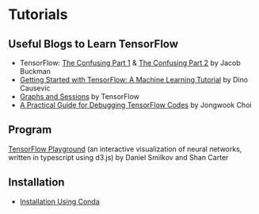 # Tutorials

## Useful Blogs to Learn TensorFlow
* TensorFlow: [The Confusing Part 1](https://jacobbuckman.com/post/tensorflow-the-confusing-parts-1/) & [The Confusing Part 2](https://jacobbuckman.com/post/tensorflow-the-confusing-parts-2/) by Jacob Buckman <br>
* [Getting Started with TensorFlow: A Machine Learning Tutorial](https://www.toptal.com/machine-learning/tensorflow-machine-learning-tutorial) by Dino Causevic <br>
* [Graphs and Sessions](https://www.tensorflow.org/guide/graphs) by TensorFlow <br>
* [A Practical Guide for Debugging TensorFlow Codes]() by Jongwook Choi <br>

## Program
[TensorFlow Playground](https://playground.tensorflow.org) (an interactive visualization of neural networks, written in typescript using d3.js) by Daniel Smilkov and Shan Carter<br> 

## Installation
* [Installation Using Conda](https://conda.io/docs/user-guide/install/index.html) 
